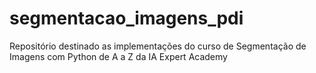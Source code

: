 # segmentacao_imagens_pdi
Repositório destinado as implementações do curso de Segmentação de Imagens com Python de A a Z da IA Expert Academy
